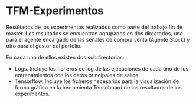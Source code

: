 # TFM-Experimentos
Resultados de los experimentos realizados como parte del trabajo fin de master. Los resultados se encuentran agrupados en dos directorios, uno para el agente encargado de las señales de compra venta (Agente Stock) y otro para el gestor del porfolio.

En cada uno de ellos existen dos subdirectorios:

- Logs. Incluye los ficheros de log de las ejecuciones de cada uno de los entrenamientos con los datos principales de salida.
- Tensorflow. Incluye los ficheros necesarios para la visualización de forma gráfica en la herramienta Tensoboard de los resultados de los experimentos.

